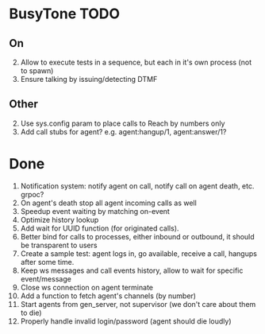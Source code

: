 BusyTone TODO
=============

## On

2. Allow to execute tests in a sequence, but each in it's own process (not to spawn)
3. Ensure talking by issuing/detecting DTMF

## Other

2. Use sys.config param to place calls to Reach by numbers only
3. Add call stubs for agent? e.g. agent:hangup/1, agent:answer/1?

Done
====

1. Notification system: notify agent on call, notify call on agent death, etc. grpoc?
2. On agent's death stop all agent incoming calls as well
2. Speedup event waiting by matching on-event
3. Optimize history lookup
4. Add wait for UUID function (for originated calls).
1. Better bind for calls to processes, either inbound or outbound, it should be transparent to users
1. Create a sample test: agent logs in, go available, receive a call, hangups after some time.
1. Keep ws messages and call events history, allow to wait for specific event/message
1. Close ws connection on agent terminate
3. Add a function to fetch agent's channels (by number)
1. Start agents from gen_server, not supervisor (we don't care about them to die)
4. Properly handle invalid login/password (agent should die loudly)
